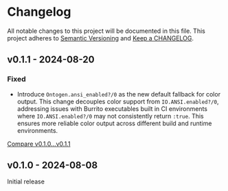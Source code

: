 # Changelog

All notable changes to this project will be documented in this file.
This project adheres to [Semantic Versioning](http://semver.org/) and
[Keep a CHANGELOG](http://keepachangelog.com).


## v0.1.1 - 2024-08-20

### Fixed

- Introduce `Ontogen.ansi_enabled?/0` as the new default fallback for color output.
  This change decouples color support from `IO.ANSI.enabled?/0`, addressing issues
  with Burrito executables built in CI environments where `IO.ANSI.enabled?/0`
  may not consistently return `:true`. This ensures more reliable color output
  across different build and runtime environments.
  

[Compare v0.1.0...v0.1.1](https://github.com/ontogen/ontogen/compare/v0.1.0...v0.1.1)



## v0.1.0 - 2024-08-08

Initial release
